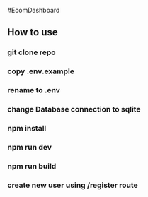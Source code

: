 #EcomDashboard
## How to use

### git clone repo
### copy .env.example
### rename to .env
### change Database connection to sqlite
### npm install
### npm run dev
### npm run build
### create new user using /register route

